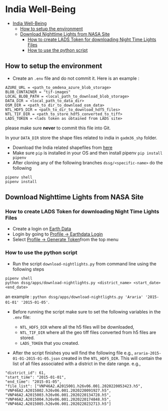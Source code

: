 # India Well-Being

<!-- TOC -->
- [India Well-Being](#india-well-being)
  - [How to setup the environment](#how-to-setup-the-environment)
  - [Download Nighttime Lights from NASA Site](#download-nighttime-lights-from-nasa-site)
    - [How to create LADS Token for downloading Night Time Lights Files](#how-to-create-lads-token-for-downloading-night-time-lights-files)
    - [How to use the python script](#how-to-use-the-python-script)


## How to setup the environment
- Create an `.env` file and do not commit it. Here is an example : 
```
AZURE_URL = <path_to_omdena_azure_blob_storage>
BLOB_CONTAINER = "tif-images"
LOCAL_BLOB_PATH = <local_path_to_download_blob_storage>
DATA_DIR = <local_path_to_data_dir>
OSM_DIR = <path_to_dir_to_download_osm_data>
NTL_HDF5_DIR = <path_to_dir_to_download_hdf5_files>
NTL_TIF_DIR = <path_to_store_hdf5_converted_to_tiff>
LADS_TOKEN = <lads token as obtained from LADS site>
```
please make sure **never** to commit this file into Git.

In your `DATA_DIR` store the shape files related to india in `gadm36_shp` folder.
- Download the India related shapefiles from [here](https://biogeo.ucdavis.edu/data/gadm3.6/shp/gadm36_IND_shp.zip)
- Make sure `pip` is installed in your OS and then install pipenv `pip install pipenv`
- After cloning any of the following branches `dssg/<specific-name>` do the following
```
pipenv shell
pipenv install
```

## Download Nighttime Lights from NASA Site
### How to create LADS Token for downloading Night Time Lights Files

- Create a login on [Earth Data](https://urs.earthdata.nasa.gov/users/new)
- Login by going to [Profile -> Earthdata Login](https://urs.earthdata.nasa.gov/)
- Select [Profile -> Generate Token](https://ladsweb.modaps.eosdis.nasa.gov/tools-and-services/data-download-scripts/#generate-token)from the top menu

### How to use the python script

- Run the script `download-nightlights.py` from command line using the following steps
  
```
pipenv shell
python dssg/apps/download-nightlights.py <district_name> <start_date> <end_date>
```
an example : `python dssg/apps/download-nightlights.py 'Araria' '2015-01-01' '2015-01-05'`. 
- Before running the script make sure to set the following variables in the `.env` file: 
  - `NTL_HDF5_DIR` where all the h5 files will be downloaded, 
  - `NTL_TIF_DIR` where all the geo tiff files converted from h5 files are stored.
  - `LADS_TOKEN` that you created.

- After the script finishes you will find the following file e.g., `araria-2015-01-01-2015-01-05.json` created in the `NTL_HDF5_DIR`. This will contain the list of all files associated with a district in the date range. e.g.,
```
"district_id": 61, 
"start_time": "2015-01-01", 
"end_time": "2015-01-05", 
"file_list": ["VNP46A2.A2015001.h26v06.001.2020220053423.h5", "VNP46A2.A2015002.h26v06.001.2020220091927.h5", "VNP46A2.A2015003.h26v06.001.2020220134728.h5", "VNP46A2.A2015004.h26v06.001.2020220174848.h5", "VNP46A2.A2015005.h26v06.001.2020220232713.h5"]
```